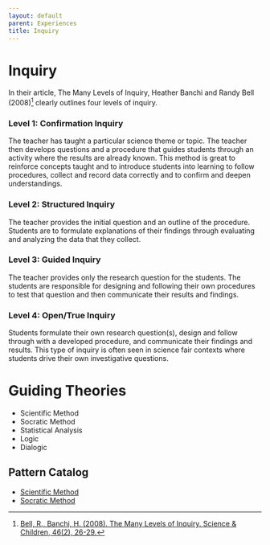 ```yaml
---
layout: default
parent: Experiences
title: Inquiry
---
```


# Inquiry


In their article, The Many Levels of Inquiry, Heather Banchi and Randy Bell (2008)[^1] clearly outlines four levels of inquiry.

### Level 1: Confirmation Inquiry
The teacher has taught a particular science theme or topic. The teacher then develops questions and a procedure that guides students through an activity where the results are already known. This method is great to reinforce concepts taught and to introduce students into learning to follow procedures, collect and record data correctly and to confirm and deepen understandings.

### Level 2: Structured Inquiry
The teacher provides the initial question and an outline of the procedure. Students are to formulate explanations of their findings through evaluating and analyzing the data that they collect.

### Level 3: Guided Inquiry
The teacher provides only the research question for the students. The students are responsible for designing and following their own procedures to test that question and then communicate their results and findings.

### Level 4: Open/True Inquiry
Students formulate their own research question(s), design and follow through with a developed procedure, and communicate their findings and results. This type of inquiry is often seen in science fair contexts where students drive their own investigative questions.
# Guiding Theories
-	Scientific Method
-	Socratic Method
-	Statistical Analysis
-	Logic
-	Dialogic

## Pattern Catalog
- [Scientific Method](./ScientificMethod.md)
- [Socratic Method](./SocraticMethod.md)

[^1]: [Bell, R., Banchi, H. (2008). The Many Levels of Inquiry. Science & Children, 46(2), 26-29.](https://www.michiganseagrant.org/lessons/wp-content/uploads/sites/3/2019/04/The-Many-Levels-of-Inquiry-NSTA-article.pdf)
